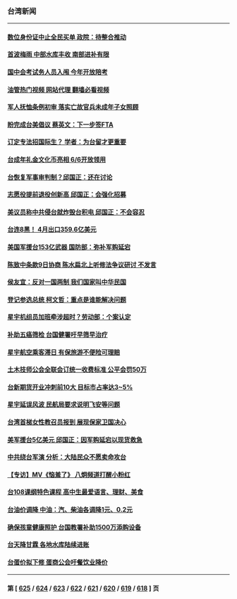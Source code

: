 ### 台湾新闻
---
#### [数位身份证中止全民买单 政院：待整合推动](../../pages/ncid1349361/n13991422.md?05090445) 
#### [首波梅雨 中部水库丰收 南部进补有限](../../pages/ncid1349361/n13991423.md?05090445) 
#### [国中会考试务人员入闱 今年开放陪考](../../pages/ncid1349361/n13991428.md?05090445) 
#### [油管热门视频 网站代理 翻墙必看视频](http://138.2.39.72:81/youtube.html?epic-marker?05090445)
#### [军人抚恤条例初审 落实亡故官兵未成年子女照顾](../../pages/ncid1349361/n13991427.md?05090445) 
#### [盼完成台美倡议 蔡英文：下一步签FTA](../../pages/ncid1349361/n13991431.md?05090445) 
#### [订定专法招国际生？ 学者：为台留才更重要](../../pages/ncid1349361/n13991424.md?05090445) 
#### [台成年礼金文化币亮相 6/6开放领用](../../pages/ncid1349361/n13991439.md?05090445) 
#### [台恢复军事审判制？邱国正：还在讨论](../../pages/ncid1349361/n13991436.md?05090445) 
#### [志愿役提前退役创新高 邱国正：会强化招募](../../pages/ncid1349361/n13991433.md?05090445) 
#### [美议员称中共侵台就炸毁台积电 邱国正：不会容忍](../../pages/ncid1349361/n13991434.md?05090445) 
#### [台连8黑！ 4月出口359.6亿美元](../../pages/ncid1349361/n13991323.md?05090445) 
#### [美国军援台153亿武器  国防部：弥补军购延宕](../../pages/ncid1349361/n13991412.md?05090445) 
#### [陈致中条款9日协商 陈水扁北上听修法争议研讨 不发言](../../pages/ncid1349361/n13991356.md?05090445) 
#### [侯友宜：反对一国两制 我们国家叫中华民国](../../pages/ncid1349361/n13991354.md?05090445) 
#### [登记参选总统 柯文哲：重点是谁能解决问题](../../pages/ncid1349361/n13991390.md?05090445) 
#### [星宇机组员加班牵涉超时？劳动部：个案认定](../../pages/ncid1349361/n13991389.md?05090445) 
#### [补助五癌筛检 台国健署吁早筛早治疗](../../pages/ncid1349361/n13991393.md?05090445) 
#### [星宇航空乘客滞日 有保旅游不便险可理赔](../../pages/ncid1349361/n13991395.md?05090445) 
#### [土木技师公会全联会订统一收费标准 公平会罚50万](../../pages/ncid1349361/n13991332.md?05090445) 
#### [台新期货开业冲刺前10大 目标市占率达3~5%](../../pages/ncid1349361/n13991333.md?05090445) 
#### [星宇延误风波 民航局要求说明飞安等问题](../../pages/ncid1349361/n13991248.md?05090445) 
#### [台湾首梯女性教召员报到 展现保家卫国决心](../../pages/ncid1349361/n13991289.md?05090445) 
#### [美军援台5亿美元 邱国正：因军购延宕以现货救急](../../pages/ncid1349361/n13991008.md?05090445) 
#### [中共绕台军演 分析：大陆民众不愿卖命攻台](../../pages/ncid1349361/n13990315.md?05090445) 
#### [【专访】MV《恼羞了》 八炯频道打醒小粉红](../../pages/ncid1349361/n13990468.md?05090445) 
#### [台108课纲特色课程 高中生最爱语言、理财、美食](../../pages/ncid1349361/n13990461.md?05090445) 
#### [台油价调降 中油：汽、柴油各调降1元、0.2元](../../pages/ncid1349361/n13990463.md?05090445) 
#### [确保孩童健康照护 台国教署补助1500万添购设备](../../pages/ncid1349361/n13990464.md?05090445) 
#### [台天降甘霖 各地水库陆续进账](../../pages/ncid1349361/n13990465.md?05090445) 
#### [台蛋价拟下修 蛋商公会吁餐饮业降价](../../pages/ncid1349361/n13990456.md?05090445) 

---
#### 第 [ [625](./625.md?05090445) / [624](./624.md?05090445) / [623](./623.md?05090445) / [622](./622.md?05090445) / [621](./621.md?05090445) / [620](./620.md?05090445) / [619](./619.md?05090445) / [618](./618.md?05090445) ] 页
